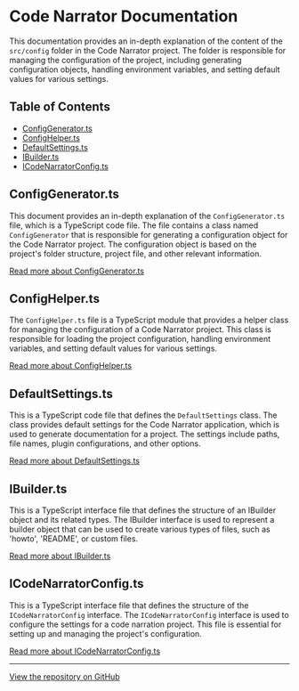 # Code Narrator Documentation

This documentation provides an in-depth explanation of the content of the `src/config` folder in the Code Narrator project. The folder is responsible for managing the configuration of the project, including generating configuration objects, handling environment variables, and setting default values for various settings.

## Table of Contents

- [ConfigGenerator.ts](#configgeneratorts)
- [ConfigHelper.ts](#confighelperts)
- [DefaultSettings.ts](#defaultsettingsts)
- [IBuilder.ts](#ibuilderts)
- [ICodeNarratorConfig.ts](#icodenarratorconfigts)

## ConfigGenerator.ts

This document provides an in-depth explanation of the `ConfigGenerator.ts` file, which is a TypeScript code file. The file contains a class named `ConfigGenerator` that is responsible for generating a configuration object for the Code Narrator project. The configuration object is based on the project's folder structure, project file, and other relevant information.

[Read more about ConfigGenerator.ts](ConfigGenerator.ts)

## ConfigHelper.ts

The `ConfigHelper.ts` file is a TypeScript module that provides a helper class for managing the configuration of a Code Narrator project. This class is responsible for loading the project configuration, handling environment variables, and setting default values for various settings.

[Read more about ConfigHelper.ts](ConfigHelper.ts)

## DefaultSettings.ts

This is a TypeScript code file that defines the `DefaultSettings` class. The class provides default settings for the Code Narrator application, which is used to generate documentation for a project. The settings include paths, file names, plugin configurations, and other options.

[Read more about DefaultSettings.ts](DefaultSettings.ts)

## IBuilder.ts

This is a TypeScript interface file that defines the structure of an IBuilder object and its related types. The IBuilder interface is used to represent a builder object that can be used to create various types of files, such as 'howto', 'README', or custom files.

[Read more about IBuilder.ts](IBuilder.ts)

## ICodeNarratorConfig.ts

This is a TypeScript interface file that defines the structure of the `ICodeNarratorConfig` interface. The `ICodeNarratorConfig` interface is used to configure the settings for a code narration project. This file is essential for setting up and managing the project's configuration.

[Read more about ICodeNarratorConfig.ts](ICodeNarratorConfig.ts)

---

[View the repository on GitHub](https://github.com/ingig/code-narrator/src/config)